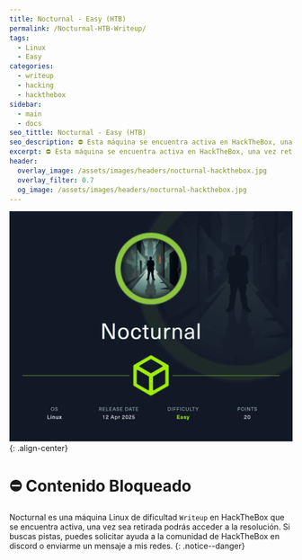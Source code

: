 ```yaml
---
title: Nocturnal - Easy (HTB)
permalink: /Nocturnal-HTB-Writeup/
tags:
  - Linux
  - Easy
categories:
  - writeup
  - hacking
  - hackthebox
sidebar:
  - main
  - docs
seo_tittle: Nocturnal - Easy (HTB)
seo_description: ⛔ Esta máquina se encuentra activa en HackTheBox, una vez retirada, este post será desbloqueado y podrás ver la resolución.
excerpt: ⛔ Esta máquina se encuentra activa en HackTheBox, una vez retirada, este post será desbloqueado y podrás ver la resolución.
header:
  overlay_image: /assets/images/headers/nocturnal-hackthebox.jpg
  overlay_filter: 0.7
  og_image: /assets/images/headers/nocturnal-hackthebox.jpg
---
```



![image-center](/assets/images/posts/nocturnal-hackthebox.png)
{: .align-center}
<br>
# ⛔ Contenido Bloqueado

Nocturnal es una máquina Linux de dificultad `Writeup` en HackTheBox que se encuentra activa, una vez sea retirada podrás acceder a la resolución. Si buscas pistas, puedes solicitar ayuda a la comunidad de HackTheBox en discord o enviarme un mensaje a mis redes.
{: .notice--danger}
<br>

